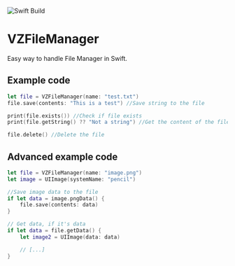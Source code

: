 ![Swift Build](https://github.com/verizxn/VZFileManager/actions/workflows/swift.yml/badge.svg)
# VZFileManager
Easy way to handle File Manager in Swift.

## Example code
```swift
let file = VZFileManager(name: "test.txt")
file.save(contents: "This is a test") //Save string to the file

print(file.exists()) //Check if file exists
print(file.getString() ?? "Not a string") //Get the content of the file, if it's plain text

file.delete() //Delete the file
```

## Advanced example code
```swift
let file = VZFileManager(name: "image.png")
let image = UIImage(systemName: "pencil")

//Save image data to the file
if let data = image.pngData() {
    file.save(contents: data)
}

// Get data, if it's data
if let data = file.getData() {
    let image2 = UIImage(data: data)

    // [...]
}
```
